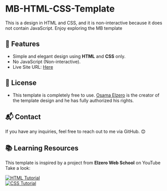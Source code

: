 # MB-HTML-CSS-Template
This is a design in HTML and CSS, and it is non-interactive because it does not contain JavaScript. Enjoy exploring the MB template

## 🚀 Features
- Simple and elegant design using **HTML** and **CSS** only.
- No JavaScript (Non-interactive).
- Live Site URL: [Here](https://mahmoudbadrali.github.io/MB-HTML-CSS-Template/)

## 📜 License
- This template is completely free to use. [Osama Elzero](https://www.facebook.com/OsElzero/) is the creator of the template design and he has fully authorized his rights.

## 📬 Contact
If you have any inquiries, feel free to reach out to me via GitHub. 😊

## 📚 Learning Resources  
This template is inspired by a project from **Elzero Web School** on YouTube Take a look:  

[![HTML Tutorial](https://img.icons8.com/color/48/000000/html-5.png)](https://www.youtube.com/watch?v=6QAELgirvjs&list=PLDoPjvoNmBAw_t_XWUFbBX-c9MafPk9ji)  
[![CSS Tutorial](https://img.icons8.com/color/48/000000/css3.png)](https://www.youtube.com/watch?v=X1ulCwyhCVM&list=PLDoPjvoNmBAzjsz06gkzlSrlev53MGIKe)
